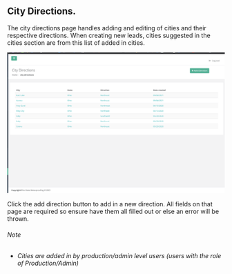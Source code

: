## City Directions.

The city directions page handles adding and editing of cities and their respective directions.
When creating new leads, cities suggested in the cities section are from this list of added in cities.

![City Directions page](/scheduling/images/city-directions-pg.png?raw=true "City directions")

Click the add direction button to add in a new direction.
All fields on that page are required so ensure have them all filled out or else an error will be thrown.

###### Note
* _Cities are added in by production/admin level users (users with the role of Production/Admin)_
